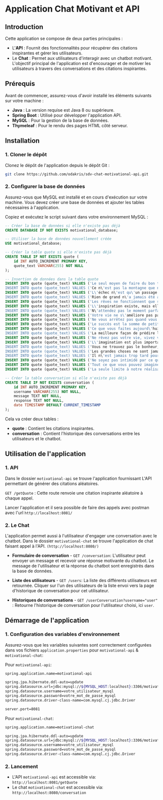 # Application Chat Motivant et API

## Introduction

Cette application se compose de deux parties principales :

- L'**API** : Fournit des fonctionnalités pour récupérer des citations inspirantes et gérer les utilisateurs.
- Le **Chat** : Permet aux utilisateurs d'interagir avec un chatbot motivant.
L'objectif principal de l'application est d'encourager et de motiver les utilisateurs à travers des conversations et des citations inspirantes.

## Prérequis

Avant de commencer, assurez-vous d'avoir installé les éléments suivants sur votre machine :

- **Java** : La version requise est Java 8 ou supérieure.
- **Spring Boot** : Utilisé pour développer l'application API.
- **MySQL** : Pour la gestion de la base de données.
- **Thymeleaf** : Pour le rendu des pages HTML côté serveur.

## Installation

### 1. Cloner le dépôt
Clonez le dépôt de l'application depuis le dépôt Git :


``` bash
git clone https://github.com/odakris/sdv-chat-motivational-api.git
```

### 2. Configurer la base de données

Assurez-vous que MySQL est installé et en cours d'exécution sur votre machine. Vous devez créer une base de données et ajouter les tables nécessaires à l'application.

Copiez et exécutez le script suivant dans votre environnement MySQL :

```SQL
-- Créer la base de données si elle n'existe pas déjà
CREATE DATABASE IF NOT EXISTS motivational_database;

-- Utiliser la base de données nouvellement créée
USE motivational_database;

-- Créer la table quote si elle n'existe pas déjà
CREATE TABLE IF NOT EXISTS quote (
    id INT AUTO_INCREMENT PRIMARY KEY,
    quote_text VARCHAR(255) NOT NULL
);

-- Insertion de données dans la table quote
INSERT INTO quote (quote_text) VALUES ('Le seul moyen de faire du bon travail est d\'aimer ce que vous faites.');
INSERT INTO quote (quote_text) VALUES ('Ce n\'est pas la montagne que nous conquérons, mais nous-mêmes.');
INSERT INTO quote (quote_text) VALUES ('L\'échec n\'est qu\'un passage vers la réussite.');
INSERT INTO quote (quote_text) VALUES ('Rien de grand n\'a jamais été accompli sans enthousiasme.');
INSERT INTO quote (quote_text) VALUES ('Les rêves ne fonctionnent que si vous travaillez dur.');
INSERT INTO quote (quote_text) VALUES ('L\'inspiration existe, mais elle doit vous trouver en train de travailler.');
INSERT INTO quote (quote_text) VALUES ('N\'attendez pas le moment parfait, prenez simplement le moment et rendez-le parfait.');
INSERT INTO quote (quote_text) VALUES ('Votre vie ne s\'améliore pas par hasard, elle s\'améliore par le changement.');
INSERT INTO quote (quote_text) VALUES ('Ne vous arrêtez pas quand vous êtes fatigué, arrêtez-vous quand vous avez terminé.');
INSERT INTO quote (quote_text) VALUES ('Le succès est la somme de petits efforts, répétés jour après jour.');
INSERT INTO quote (quote_text) VALUES ('Ce que vous faites aujourd\'hui peut améliorer tous vos lendemains.');
INSERT INTO quote (quote_text) VALUES ('La meilleure façon de prédire l\'avenir est de le créer.');
INSERT INTO quote (quote_text) VALUES ('Ne rêvez pas votre vie, vivez vos rêves.');
INSERT INTO quote (quote_text) VALUES ('L\'imagination est plus importante que la connaissance.');
INSERT INTO quote (quote_text) VALUES ('Vous ne trouvez pas le bonheur, vous le créez.');
INSERT INTO quote (quote_text) VALUES ('Les grandes choses ne sont jamais faites par une seule personne, elles sont faites par une équipe de personnes.');
INSERT INTO quote (quote_text) VALUES ('Il n\'est jamais trop tard pour être ce que vous auriez pu être.');
INSERT INTO quote (quote_text) VALUES ('Ne soyez pas intimidé par ce que vous ne savez pas.');
INSERT INTO quote (quote_text) VALUES ('Tout ce que vous pouvez imaginer est réel.');
INSERT INTO quote (quote_text) VALUES ('La seule limite à notre réalisation de demain sera nos doutes et hésitations d\'aujourd\'hui.');

-- Créer la table conversation si elle n'existe pas déjà
CREATE TABLE IF NOT EXISTS conversation (
    id INT AUTO_INCREMENT PRIMARY KEY,
    username VARCHAR(255) NOT NULL,
    message TEXT NOT NULL,
    response TEXT NOT NULL, 
    date TIMESTAMP DEFAULT CURRENT_TIMESTAMP
);
```

Cela va créer deux tables :

- **quote** : Contient les citations inspirantes.
- **conversation** : Contient l'historique des conversations entre les utilisateurs et le chatbot.

## Utilisation de l'application

### 1. API

Dans le dossier `motivational-api` se trouve l'application fournissant L'API permettant de générer des citations aléatoires.

`GET /getQuote` : Cette route renvoie une citation inspirante aléatoire à chaque appel.

Lancer l'application et il sera possible de faire des appels avec postman avec l'url `http://localhost:8081/`

### 2. Le Chat

L'application permet aussi à l'utilisateur d'engager une conversation avec le chatbot.
Dans le dossier `motivational-chat` se trouve l'application de chat faisant appel à l'API. `(http://localhost:8080/)`

- **Formulaire de conversation** - `GET /conversation`: L'utilisateur peut envoyer un message et recevoir une réponse motivante du chatbot. Le message de l'utilisateur et la réponse du chatbot sont enregistrés dans la base de données.

- **Liste des utilisateurs** - `GET /users`: La liste des différents utilisateurs est retournée. Cliquer sur l'un des utilisateurs de la liste envoi vers la page d'historique de conversation pour cet utilisateur.

- **Historiques de conversations** - `GET /userConversation?username="user"` : Retourne l'historique de conversation pour l'utilisateur choisi, ici `user`.
  
## Démarrage de l'application

### 1. Configuration des variables d'environnement
Assurez-vous que les variables suivantes sont correctement configurées dans vos fichiers `application.properties` pour `motivational-api` & `motivational-chat`:

Pour `motivational-api`:

```bash
spring.application.name=motivational-api

spring.jpa.hibernate.ddl-auto=update
spring.datasource.url=jdbc:mysql://${MYSQL_HOST:localhost}:3306/motivational_database
spring.datasource.username=votre_utilisateur_mysql
spring.datasource.password=votre_mot_de_passe_mysql
spring.datasource.driver-class-name=com.mysql.cj.jdbc.Driver

server.port=8081
```

Pour `motivational-chat`:

```bash
spring.application.name=motivational-chat

spring.jpa.hibernate.ddl-auto=update
spring.datasource.url=jdbc:mysql://${MYSQL_HOST:localhost}:3306/motivational_database
spring.datasource.username=votre_utilisateur_mysql
spring.datasource.password=votre_mot_de_passe_mysql
spring.datasource.driver-class-name=com.mysql.cj.jdbc.Driver
```

### 2. Lancement

- L'API `motivational-api` est accessible via: `http://localhost:8081/getQuote`
- Le chat `motivational-chat` est accessible via: `http://localhost:8080/conversation`


